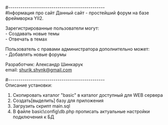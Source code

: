 #-----------------------------------------------  
#Інформация про сайт 
Данный сайт - простейший форум на базе фреймворка YII2.  
  
Зарегистрированные пользователи могут:  
    - Создавать новые темы  
	- Отвечать в темах  
	
Пользователь с правами администратора дополнительно может:  
	- Добавлять новые форумы  
	  
Разработчик: Александр Шинкарук  
email: shurik.shynk@gmail.com   
  
#-----------------------------------------------   
Описание установки:  
1. Скопировать каталог "basic" в каталог доступный для WEB сервера  
2. Создать[выделить] базу для приложения  
3. Загрузить скрипт main.sql  
4. В файле basic\config\db.php прописать актуальные настройки подключения к БД  